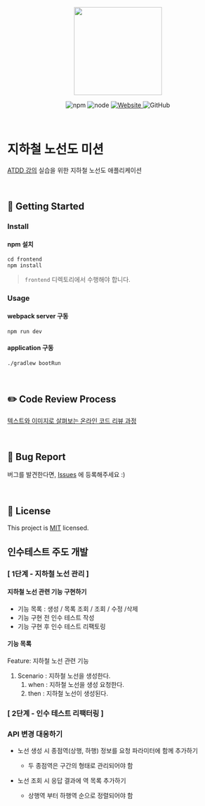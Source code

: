 <p align="center">
    <img width="200px;" src="https://raw.githubusercontent.com/woowacourse/atdd-subway-admin-frontend/master/images/main_logo.png"/>
</p>
<p align="center">
  <img alt="npm" src="https://img.shields.io/badge/npm-%3E%3D%205.5.0-blue">
  <img alt="node" src="https://img.shields.io/badge/node-%3E%3D%209.3.0-blue">
  <a href="https://edu.nextstep.camp/c/R89PYi5H" alt="nextstep atdd">
    <img alt="Website" src="https://img.shields.io/website?url=https%3A%2F%2Fedu.nextstep.camp%2Fc%2FR89PYi5H">
  </a>
  <img alt="GitHub" src="https://img.shields.io/github/license/next-step/atdd-subway-admin">
</p>

<br>

# 지하철 노선도 미션
[ATDD 강의](https://edu.nextstep.camp/c/R89PYi5H) 실습을 위한 지하철 노선도 애플리케이션

<br>

## 🚀 Getting Started

### Install
#### npm 설치
```
cd frontend
npm install
```
> `frontend` 디렉토리에서 수행해야 합니다.

### Usage
#### webpack server 구동
```
npm run dev
```
#### application 구동
```
./gradlew bootRun
```
<br>

## ✏️ Code Review Process
[텍스트와 이미지로 살펴보는 온라인 코드 리뷰 과정](https://github.com/next-step/nextstep-docs/tree/master/codereview)

<br>

## 🐞 Bug Report

버그를 발견한다면, [Issues](https://github.com/next-step/atdd-subway-admin/issues) 에 등록해주세요 :)

<br>

## 📝 License

This project is [MIT](https://github.com/next-step/atdd-subway-admin/blob/master/LICENSE.md) licensed.


## 인수테스트 주도 개발
### [ 1단계 - 지하철 노선 관리 ]

#### 지하철 노선 관련 기능 구현하기
* 기능 목록 : 생성 / 목록 조회 / 조회 / 수정 /삭제
* 기능 구현 전 인수 테스트 작성
* 기능 구현 후 인수 테스트 리팩토링

#### 기능 목록
Feature: 지하철 노선 관련 기능
1. Scenario : 지하철 노선을 생성한다.
    1. when : 지하철 노선을 생성 요청한다.
    2. then : 지하철 노선이 생성된다.

### [ 2단계 - 인수 테스트 리팩터링 ]

### API 변경 대응하기
* 노선 생성 시 종점역(상행, 하행) 정보를 요청 파라미터에 함께 추가하기
   * 두 종점역은 구간의 형태로 관리되어야 함
   
* 노선 조회 시 응답 결과에 역 목록 추가하기
   * 상행역 부터 하행역 순으로 정렬되어야 함